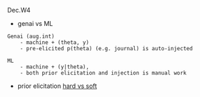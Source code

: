 Dec.W4
- genai vs ML
```	
Genai (aug.int)
	- machine + (theta, y)
	- pre-elicited p(theta) (e.g. journal) is auto-injected
	
ML
	- machine + (y|theta), 
	- both prior elicitation and injection is manual work
```

- prior elicitation [hard vs soft](https://betanalpha.github.io/assets/case_studies/prior_modeling.html#31_Hard_Verses_Soft_Containment)
